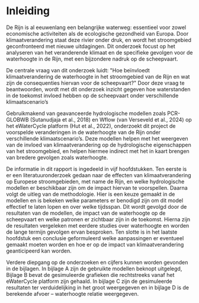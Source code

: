 # Inleiding

De Rijn is al eeuwenlang een belangrijke waterweg: essentieel voor zowel economische 
activiteiten als de ecologische gezondheid van Europa. Door klimaatverandering staat deze 
rivier onder druk, en wordt het stroomgebied geconfronteerd met nieuwe uitdagingen. Dit 
onderzoek focust op het analyseren van het veranderende klimaat en de specifieke gevolgen 
voor de waterhoogte in de Rijn, met een bijzondere nadruk op de scheepvaart. 

De centrale vraag van dit onderzoek luidt: "Hoe beïnvloedt klimaatverandering de waterhoogte 
in het stroomgebied van de Rijn en wat zijn de consequenties hiervan voor de scheepvaart?" 
Door deze vraag te beantwoorden, wordt met dit onderzoek inzicht gegeven hoe waterstanden 
in de toekomst invloed hebben op de scheepvaart onder verschillende klimaatscenario’s 

Gebruikmakend van geavanceerde hydrologische modellen zoals PCR-GLOBWB 
(Sutanudjaja et al., 2018) en Wflow (van Verseveld et al., 2024) op het eWaterCycle platform 
(Hut et al., 2022), onderzoekt dit project de voorspelde veranderingen in de waterhoogte van 
de Rijn onder verschillende klimaatscenario’s. Deze modellen helpen met het weergeven van 
de invloed van klimaatverandering op de hydrologische eigenschappen van het stroomgebied, 
en helpen hiermee indirect met het in kaart brengen van bredere gevolgen zoals waterhoogte.  

De informatie in dit rapport is ingedeeld in vijf hoofdstukken. Ten eerste is er een 
literatuuronderzoek gedaan naar de effecten van klimaatverandering op Europese 
stroomgebieden, met name de Rijn, en welke hydrologische modellen er beschikbaar zijn om 
de impact hiervan te voorspellen. Daarna volgt de uitleg van de methodologie. Hier is een 
keuze gemaakt in de modellen en is bekeken welke parameters er benodigd zijn om dit model 
effectief te laten lopen en over welke tijdsspan. Dit wordt gevolgd door de resultaten van de 
modellen, de impact van de waterhoogte op de scheepvaart en welke patronen er zichtbaar 
zijn in de toekomst. Hierna zijn de resultaten vergeleken met eerdere studies over waterhoogte 
en worden de lange termijn gevolgen ervan besproken. Ten slotte is in het laatste hoofdstuk 
een conclusie geformuleerd welke aanpassingen er eventueel gemaakt moeten worden en 
hoe er op de impact van klimaatverandering geanticipeerd kan worden.  

Verdere diepgang op de onderzoeken en cijfers kunnen worden gevonden in de bijlagen. In 
bijlage A zijn de gebruikte modellen beknopt uitgelegd, Bijlage B bevat de gesimuleerde 
grafieken die rechtstreeks vanaf het eWaterCycle platform zijn gehaald. In bijlage C zijn de 
gesimuleerde resultaten ter verduidelijking in het groot weergegeven en in bijlage D is de 
berekende afvoer – waterhoogte relatie weergegeven.


